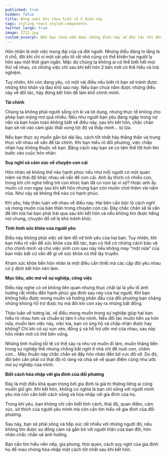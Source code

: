 ```yaml
---
published: true
hidden: false
title: Đừng cưới khi chưa hiểu rõ 5 điều này
tags: styling react styled-components
twitter_large: true
image: 2711.jpg
custom_excerpt: Nếu bạn chưa nắm được những điều này về đối tác thì đừng kết hôn để làm khổ chính mình.
---
```


Hôn nhân là một việc trọng đại của cả đời người. Nhưng điều đáng lo lắng là ở chỗ, đôi khi chỉ vì một vài yếu tố rất nhỏ cũng có thể khiến hai người ly hôn sau một thời gian ngắn. Mặc dù chúng ta không ai có thể biết hết mọi thứ về nhau, có những việc chỉ sau khi kết hôn 2 bên mới có thể hiểu và trải nghiệm.

Tuy nhiên, khi còn đang yêu, có một vài điều nếu biết rõ bạn sẽ tránh được những khó khăn và đau khổ sau này. Nếu bạn chưa nắm được những điều này về đối tác, hãy đừng kết hôn để làm khổ chính mình.

**Tài chính**

Chúng ta không phải người sống ích kỉ và lợi dụng, nhưng thực tế không cho phép bạn mộng mơ quá nhiều. Nếu như người bạn yêu đang ngập trong nợ nần và bạn hoàn toàn không biết về điều này, sau khi kết hôn, chắc chắn bạn sẽ rơi vào cảm giác thất vọng tột độ và thấy mình… bị lừa.

Nếu bạn thực sự muốn gắn bó dài lâu, cách tốt nhất hãy thẳng thắn và trung thực với nhau về vấn đề tài chính. Khi bạn hiểu rõ đối phương, việc chấp nhận hay không thuộc về bạn. Bằng cách này bạn sẽ có tâm thế tốt hơn khi bước vào cuộc hôn nhân.

**Suy nghĩ và cảm xúc về chuyện con cái**

Hôn nhân sẽ không thể nào hạnh phúc nếu như mỗi người có một quan niệm và thái độ khác nhau về vấn đề con cái. Anh ấy thích có nhiều con, trong khi chỉ nghe tiếng trẻ con khóc bạn đã co rúm lại vì sợ? Hoặc anh ấy muốn có con ngay sau khi kết hôn nhưng bạn còn muốn chơi thêm vài năm nữa. Như vậy sẽ không thể nào có hạnh phúc.

Khi yêu, hãy thảo luận với nhau về điều này. Hai bên cần bộc lộ cách nghĩ và mong muốn của bản thân trong chuyện con cái. Đây chắc chắn sẽ là vấn đề lớn mà hai bạn phải trải qua sau khi kết hôn và nếu không tìm được tiếng nói chung, chuyện đổ vỡ là khó tránh khỏi.

**Tình hình sức khỏe của người yêu**

Điều này không phải việc sẽ làm đổ vỡ tình yêu của hai bạn. Tuy nhiên, khi bạn hiểu rõ vấn đề sức khỏe của đối tác, bạn có thể có những cách bảo vệ cho chính mình và cho việc sinh con sau này nếu không may “một nửa” của bạn mắc bất cứ vấn đề gì về sức khỏe có thể lây truyền.

Khám sức khỏe tiền hôn nhân là một điều cần thiết mà các cặp đôi yêu nhau có ý định kết hôn nên làm.

**Mục tiêu, ước mơ về sự nghiệp, công việc**

Điều này nghe có vẻ không liên quan nhưng thực chất lại là yếu tố ảnh hưởng rất nhiều đến hạnh phúc gia đình sau này của hai người. Khi bạn không hiểu được mong muốn và hướng phấn đấu của đối phương bạn chẳng những không hỗ trợ được họ mà đôi khi còn xảy ra những bất đồng.

Thảo luận về tương lai, về điều mong muốn trong sự nghiệp giúp hai bạn hiểu rõ nhau hơn và chuẩn bị tâm lí cho mình. Nếu đối tác muốn tiến xa hơn nữa, muốn làm việc này, việc kia, bạn có ủng hộ và chấp nhận được hay không? Chỉ khi có sự vun vén, đồng ý và hỗ trợ ước mơ của nhau, sau này hôn nhân mới có thể bền vững.

Những tình huống tồi tệ có thể xảy ra như vợ muốn đi làm, muốn thăng tiến trong sự nghiệp thế nhưng chồng bắt nghỉ ở nhà chỉ để nuôi con, chăm con… Mâu thuẫn này chắc chắn sẽ đẩy hôn nhân đến bờ vực đổ vỡ. Do đó, đôi bên cần phải có thái độ rõ ràng và chia sẻ về quan điểm cũng như ước mơ sự nghiệp của mình.

**Biết cách hòa nhập với gia đình của đối phương**

Đây là một điều khá quan trọng bởi gia đình là giá trị thiêng liêng ai cũng muốn giữ gìn. Khi kết hôn, không có nghĩa là bạn chỉ sống với người mình yêu mà còn cần biết cách sống và hòa nhập với gia đình của họ.

Trong khi yêu, bạn không chỉ cần biết tính cách, thái độ, quan điểm, cảm xúc, sở thích của người yêu mình mà còn cần tìm hiểu về gia đình của đối phương.

Sau này, bạn sẽ phải sống và tiếp xúc rất nhiều với những người đó, nếu không tìm được sự đồng cảm và gắn bó với người thân của bạn đời, hôn nhân chắc chắn sẽ ảnh hưởng.

Bạn cần tìm hiểu nền nếp, gia phong, thói quen, cách suy nghĩ của gia đình họ để mau chóng hòa nhập một cách tốt nhất sau khi kết hôn.